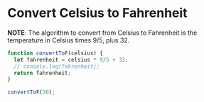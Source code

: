 # Convert Celsius to Fahrenheit

**NOTE**: The algorithm to convert from Celsius to Fahrenheit is the temperature in Celsius times 9/5, plus 32.

```javascript
function convertToF(celsius) {
  let fahrenheit = celsius * 9/5 + 32;
  // console.log(fahrenheit);
  return fahrenheit;
}

convertToF(30);
```